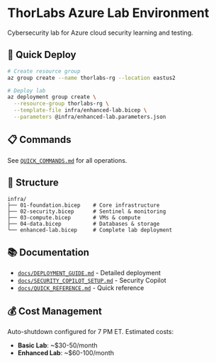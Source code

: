 # ThorLabs Azure Lab Environment

Cybersecurity lab for Azure cloud security learning and testing.

## 🚀 Quick Deploy

```bash
# Create resource group
az group create --name thorlabs-rg --location eastus2

# Deploy lab
az deployment group create \
  --resource-group thorlabs-rg \
  --template-file infra/enhanced-lab.bicep \
  --parameters @infra/enhanced-lab.parameters.json
```

## 📋 Commands

See [`QUICK_COMMANDS.md`](QUICK_COMMANDS.md) for all operations.

## 📁 Structure

```
infra/
├── 01-foundation.bicep    # Core infrastructure
├── 02-security.bicep      # Sentinel & monitoring  
├── 03-compute.bicep       # VMs & compute
├── 04-data.bicep          # Databases & storage
└── enhanced-lab.bicep     # Complete lab deployment
```

## 📚 Documentation

- [`docs/DEPLOYMENT_GUIDE.md`](docs/DEPLOYMENT_GUIDE.md) - Detailed deployment
- [`docs/SECURITY_COPILOT_SETUP.md`](docs/SECURITY_COPILOT_SETUP.md) - Security Copilot
- [`docs/QUICK_REFERENCE.md`](docs/QUICK_REFERENCE.md) - Quick reference

## 💰 Cost Management

Auto-shutdown configured for 7 PM ET. Estimated costs:
- **Basic Lab**: ~$30-50/month
- **Enhanced Lab**: ~$60-100/month
